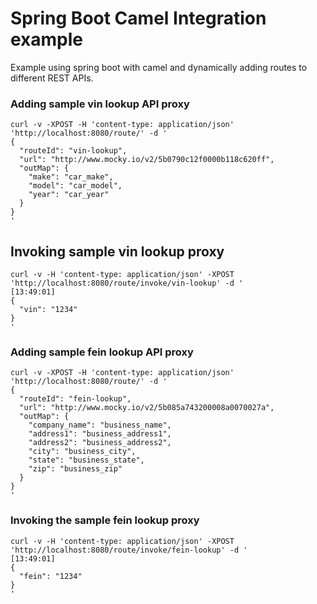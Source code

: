 # Spring Boot Camel Integration example
Example using spring boot with camel and dynamically adding routes to different REST APIs.


### Adding sample vin lookup API proxy
```
curl -v -XPOST -H 'content-type: application/json' 'http://localhost:8080/route/' -d '
{
  "routeId": "vin-lookup",
  "url": "http://www.mocky.io/v2/5b0790c12f0000b118c620ff",
  "outMap": {
    "make": "car_make",
    "model": "car_model",
    "year": "car_year"
  }
}
'
```

## Invoking sample vin lookup proxy
```
curl -v -H 'content-type: application/json' -XPOST 'http://localhost:8080/route/invoke/vin-lookup' -d '                                                                           [13:49:01]
{
  "vin": "1234"
}
'
```


### Adding sample fein lookup API proxy
```
curl -v -XPOST -H 'content-type: application/json' 'http://localhost:8080/route/' -d '
{
  "routeId": "fein-lookup",
  "url": "http://www.mocky.io/v2/5b085a743200008a0070027a",
  "outMap": {
    "company_name": "business_name",
    "address1": "business_address1",
    "address2": "business_address2",
    "city": "business_city",
    "state": "business_state",
    "zip": "business_zip"
  }
}
'
```

### Invoking the sample fein lookup proxy
```
curl -v -H 'content-type: application/json' -XPOST 'http://localhost:8080/route/invoke/fein-lookup' -d '                                                                           [13:49:01]
{
  "fein": "1234"
}
'
```